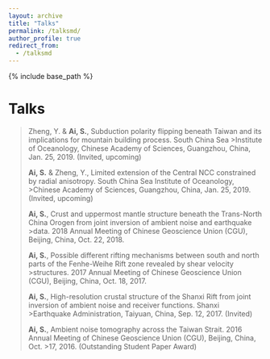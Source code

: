 ```yaml
---
layout: archive
title: "Talks"
permalink: /talksmd/
author_profile: true
redirect_from:
  - /talksmd
---
```


{% include base_path %}

Talks
=

>Zheng, Y. & **Ai, S.**, Subduction polarity flipping beneath Taiwan and its implications for mountain building process. South China Sea >Institute of Oceanology, Chinese Academy of Sciences, Guangzhou, China, Jan. 25, 2019. (Invited, upcoming)
>
>**Ai, S.** & Zheng, Y., Limited extension of the Central NCC constrained by radial anisotropy. South China Sea Institute of Oceanology, >Chinese Academy of Sciences, Guangzhou, China, Jan. 25, 2019. (Invited, upcoming)
>
>**Ai, S.**, Crust and uppermost mantle structure beneath the Trans-North China Orogen from joint inversion of ambient noise and earthquake >data. 2018 Annual Meeting of Chinese Geoscience Union (CGU), Beijing, China, Oct. 22, 2018.
>
>**Ai, S.**, Possible different rifting mechanisms between south and north parts of the Fenhe-Weihe Rift zone revealed by shear velocity >structures. 2017 Annual Meeting of Chinese Geoscience Union (CGU), Beijing, China, Oct. 18, 2017.
>
>**Ai, S.**, High-resolution crustal structure of the Shanxi Rift from joint inversion of ambient noise and receiver functions. Shanxi >Earthquake Administration, Taiyuan, China, Sep. 12, 2017. (Invited)
>
>**Ai, S.**, Ambient noise tomography across the Taiwan Strait. 2016 Annual Meeting of Chinese Geoscience Union (CGU), Beijing, China, Oct. >17, 2016. (Outstanding Student Paper Award)
>
